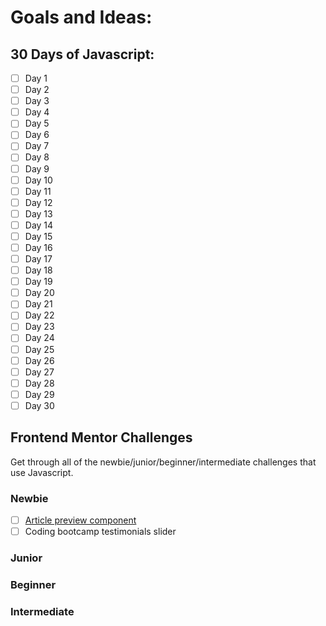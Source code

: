 # Goals and Ideas:

## 30 Days of Javascript:
* [ ] Day 1
* [ ] Day 2
* [ ] Day 3
* [ ] Day 4
* [ ] Day 5
* [ ] Day 6
* [ ] Day 7
* [ ] Day 8
* [ ] Day 9
* [ ] Day 10
* [ ] Day 11
* [ ] Day 12
* [ ] Day 13
* [ ] Day 14
* [ ] Day 15
* [ ] Day 16
* [ ] Day 17
* [ ] Day 18
* [ ] Day 19
* [ ] Day 20
* [ ] Day 21
* [ ] Day 22
* [ ] Day 23
* [ ] Day 24
* [ ] Day 25
* [ ] Day 26
* [ ] Day 27
* [ ] Day 28
* [ ] Day 29
* [ ] Day 30

## Frontend Mentor Challenges
Get through all of the newbie/junior/beginner/intermediate challenges that use Javascript.

### Newbie
* [ ] [Article preview component](https://www.frontendmentor.io/challenges/article-preview-component-dYBN_pYFT)
* [ ] Coding bootcamp testimonials slider

### Junior

### Beginner

### Intermediate